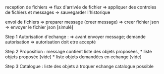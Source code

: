 reception de fichiers 
	=> flux d'arrivée de fichier
	=> appliquer des controles de fichiers et messages
	=> sauvegarder l'historique 

envoi de fichiers 
	=> preparer message (creer message)
	=> creer fichier json 
	=> envoyer le fichier json [simulé]

Step 1
Autorisation d'echange :
	=> avant envoyer message; demande autorisation 
	=> autorisation doit etre accepté 

Step 2
Proposition : message contient liste des objets proposées, 
		 * liste objets proposée [vide]
		 * liste objets demandées en echange [vide] 

Step 3
Catalogue : liste des objets à troquer 
	echange catalogue possible 
